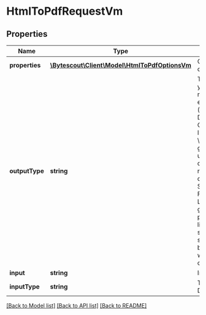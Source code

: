 # HtmlToPdfRequestVm

## Properties
Name | Type | Description | Notes
------------ | ------------- | ------------- | -------------
**properties** | [**\Bytescout\Client\Model\HtmlToPdfOptionsVm**](HtmlToPdfOptionsVm.md) | Options of conversion. | [optional] 
**outputType** | **string** | Type in which you want to get result of extracting (optional). Default value: Content. \r\n            IMPORTANT: \r\n            Link type generates public unique link to download, file is removed after default StorageTime(see File API). \r\n            LinkPrivate generates private unique link which should NOT be shared as it can be accessed with your api key only! | [optional] 
**input** | **string** | Input Data | [optional] 
**inputType** | **string** | Type of Input Data | [optional] 

[[Back to Model list]](../README.md#documentation-for-models) [[Back to API list]](../README.md#documentation-for-api-endpoints) [[Back to README]](../README.md)



